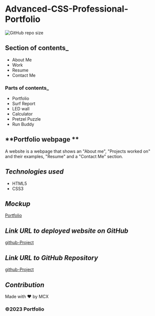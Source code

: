 # Advanced-CSS-Professional-Portfolio

![GitHub repo size](https://img.shields.io/github/repo-size/Mcnoor/Challenge2-BC)

## **Section of contents\_**

- About Me
- Work
- Resume
- Contact Me

### **Parts of contents\_**

- Portfolio
- Surf Report
- LED wall
- Calculator
- Pretzel Puzzle
- Run Buddy

## **Portfolio webpage **

A website is a webpage that shows an "About me", "Projects worked on" and their examples, "Resume" and a "Contact Me" section.

## **_Technologies used_**

- HTML5
- CSS3

## **_Mockup_**

[Portfolio]()

## **_Link URL to deployed website on GitHub_**
[github-Project](https://mcxbootcampumn.github.io/2-BootCamp-Advanced-CSS-Professional-Portfolio/)

## **_Link URL to GitHub Repository_**

[github-Project](https://github.com/Mcnoor/Challenge2-BC.git)

## **_Contribution_**

Made with ❤️ by MCX

### ©️2023 Portfolio
